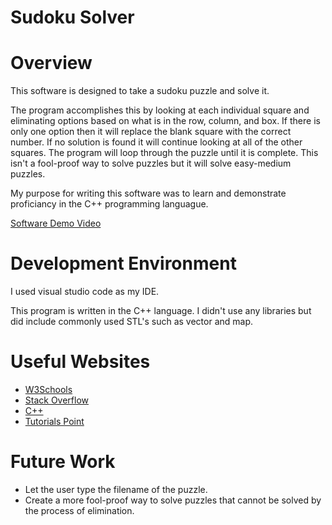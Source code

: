 # Sudoku Solver
# Overview

This software is designed to take a sudoku puzzle and solve it.

The program accomplishes this by looking at each individual square and eliminating options based on what is in the row, column, and box. If there is only one option then it will replace the blank square with the correct number. If no solution is found it will continue looking at all of the other squares. The program will loop through the puzzle until it is complete. This isn't a fool-proof way to solve puzzles but it will solve easy-medium puzzles.

My purpose for writing this software was to learn and demonstrate proficiancy in the C++ programming languague.

[Software Demo Video](https://youtu.be/9sIEMCINsBQ)

# Development Environment

I used visual studio code as my IDE.

This program is written in the C++ language. I didn't use any libraries but did include commonly used STL's such as vector and map.


# Useful Websites

* [W3Schools](https://www.w3schools.com/cpp/)
* [Stack Overflow](https://stackoverflow.com/)
* [C++](https://cplusplus.com/doc/tutorial/arrays/)
* [Tutorials Point](https://www.tutorialspoint.com/cplusplus/index.htm)

# Future Work

* Let the user type the filename of the puzzle.
* Create a more fool-proof way to solve puzzles that cannot be solved by the process of elimination.
